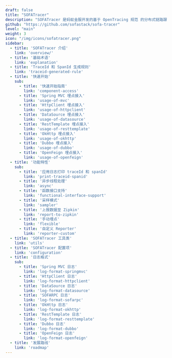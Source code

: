 ```yaml
---
draft: false
title: "SOFATracer"
description: "SOFATracer 是蚂蚁金服开发的基于 OpenTracing 规范 的分布式链路跟踪系统。"
github: "https://github.com/sofastack/sofa-tracer"
level: "main"
weight: 3
icon: "/img/icons/sofatracer.png"
sidebar:
  - title: 'SOFATracer 介绍'
    link: 'overview/'
  - title: '基础术语'
    link: 'explanation'
  - title: 'TraceId 和 SpanId 生成规则'
    link: 'traceid-generated-rule'
  - title: '快速开始'
    sub:
      - title: '快速开始指南'
        link: 'component-access'
      - title: 'Spring MVC 埋点接入'
        link: 'usage-of-mvc'
      - title: 'HttpClient 埋点接入'
        link: 'usage-of-httpclient'
      - title: 'DataSource 埋点接入'
        link: 'usage-of-datasource'
      - title: 'RestTemplate 埋点接入'
        link: 'usage-of-resttemplate'
      - title: 'OkHttp 埋点接入'
        link: 'usage-of-okhttp'
      - title: 'Dubbo 埋点接入'
        link: 'usage-of-dubbo'
      - title: 'OpenFeign 埋点接入'
        link: 'usage-of-openfeign'
  - title: '功能特性'
    sub:
      - title: '应用日志打印 traceId 和 spanId'
        link: 'print-traceid-spanid'
      - title: '异步线程处理'
        link: 'async'
      - title: '函数接口支持'
        link: 'functional-interface-support'
      - title: '采样模式'
        link: 'sampler'
      - title: '上报数据至 Zipkin'
        link: 'report-to-zipkin'
      - title: '手动埋点'
        link: 'flexible'
      - title: '自定义 Reporter'
        link: 'reporter-custom'  
  - title: 'SOFATracer 工具类'
    link: 'utils'
  - title: 'SOFATracer 配置项'
    link: 'configuration'
  - title: '日志格式'
    sub:
      - title: 'Spring MVC 日志'
        link: 'log-format-springmvc'
      - title: 'HttpClient 日志'
        link: 'log-format-httpclient'
      - title: 'DataSource 日志'
        link: 'log-format-datasource'
      - title: 'SOFARPC 日志'
        link: 'log-format-sofarpc'
      - title: 'OkHttp 日志'
        link: 'log-format-okhttp'
      - title: 'RestTemplate 日志'
        link: 'log-format-resttemplate'
      - title: 'Dubbo 日志'
        link: 'log-format-dubbo'
      - title: 'OpenFeign 日志'
        link: 'log-format-openfeign'
  - title: '发展路线'
    link: 'roadmap'
---
```

